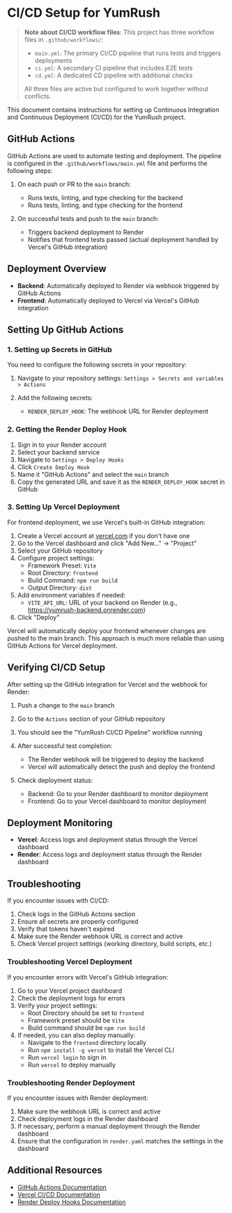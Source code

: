 # CI/CD Setup for YumRush

> **Note about CI/CD workflow files**: This project has three workflow files in `.github/workflows/`:
> - `main.yml`: The primary CI/CD pipeline that runs tests and triggers deployments
> - `ci.yml`: A secondary CI pipeline that includes E2E tests
> - `cd.yml`: A dedicated CD pipeline with additional checks
>
> All three files are active but configured to work together without conflicts.

This document contains instructions for setting up Continuous Integration and Continuous Deployment (CI/CD) for the YumRush project.

## GitHub Actions

GitHub Actions are used to automate testing and deployment. The pipeline is configured in the `.github/workflows/main.yml` file and performs the following steps:

1. On each push or PR to the `main` branch:
   - Runs tests, linting, and type checking for the backend
   - Runs tests, linting, and type checking for the frontend

2. On successful tests and push to the `main` branch:
   - Triggers backend deployment to Render
   - Notifies that frontend tests passed (actual deployment handled by Vercel's GitHub integration)

## Deployment Overview

- **Backend**: Automatically deployed to Render via webhook triggered by GitHub Actions
- **Frontend**: Automatically deployed to Vercel via Vercel's GitHub integration

## Setting Up GitHub Actions

### 1. Setting up Secrets in GitHub

You need to configure the following secrets in your repository:

1. Navigate to your repository settings: `Settings > Secrets and variables > Actions`
2. Add the following secrets:

   - `RENDER_DEPLOY_HOOK`: The webhook URL for Render deployment

### 2. Getting the Render Deploy Hook

1. Sign in to your Render account
2. Select your backend service
3. Navigate to `Settings > Deploy Hooks`
4. Click `Create Deploy Hook`
5. Name it "GitHub Actions" and select the `main` branch
6. Copy the generated URL and save it as the `RENDER_DEPLOY_HOOK` secret in GitHub

### 3. Setting Up Vercel Deployment

For frontend deployment, we use Vercel's built-in GitHub integration:

1. Create a Vercel account at [vercel.com](https://vercel.com) if you don't have one
2. Go to the Vercel dashboard and click "Add New..." → "Project"
3. Select your GitHub repository
4. Configure project settings:
   - Framework Preset: `Vite`
   - Root Directory: `frontend`
   - Build Command: `npm run build`
   - Output Directory: `dist`
5. Add environment variables if needed:
   - `VITE_API_URL`: URL of your backend on Render (e.g., https://yumrush-backend.onrender.com)
6. Click "Deploy"

Vercel will automatically deploy your frontend whenever changes are pushed to the main branch. This approach is much more reliable than using GitHub Actions for Vercel deployment.

## Verifying CI/CD Setup

After setting up the GitHub integration for Vercel and the webhook for Render:

1. Push a change to the `main` branch
2. Go to the `Actions` section of your GitHub repository
3. You should see the "YumRush CI/CD Pipeline" workflow running
4. After successful test completion:
   - The Render webhook will be triggered to deploy the backend
   - Vercel will automatically detect the push and deploy the frontend

5. Check deployment status:
   - Backend: Go to your Render dashboard to monitor deployment
   - Frontend: Go to your Vercel dashboard to monitor deployment

## Deployment Monitoring

- **Vercel**: Access logs and deployment status through the Vercel dashboard
- **Render**: Access logs and deployment status through the Render dashboard

## Troubleshooting

If you encounter issues with CI/CD:

1. Check logs in the GitHub Actions section
2. Ensure all secrets are properly configured
3. Verify that tokens haven't expired
4. Make sure the Render webhook URL is correct and active
5. Check Vercel project settings (working directory, build scripts, etc.)

### Troubleshooting Vercel Deployment

If you encounter errors with Vercel's GitHub integration:

1. Go to your Vercel project dashboard
2. Check the deployment logs for errors
3. Verify your project settings:
   - Root Directory should be set to `frontend`
   - Framework preset should be `Vite`
   - Build command should be `npm run build`
4. If needed, you can also deploy manually:
   - Navigate to the `frontend` directory locally
   - Run `npm install -g vercel` to install the Vercel CLI
   - Run `vercel login` to sign in
   - Run `vercel` to deploy manually

### Troubleshooting Render Deployment

If you encounter issues with Render deployment:

1. Make sure the webhook URL is correct and active
2. Check deployment logs in the Render dashboard
3. If necessary, perform a manual deployment through the Render dashboard
4. Ensure that the configuration in `render.yaml` matches the settings in the dashboard

## Additional Resources

- [GitHub Actions Documentation](https://docs.github.com/en/actions)
- [Vercel CI/CD Documentation](https://vercel.com/docs/concepts/git/vercel-for-github)
- [Render Deploy Hooks Documentation](https://render.com/docs/deploy-hooks)